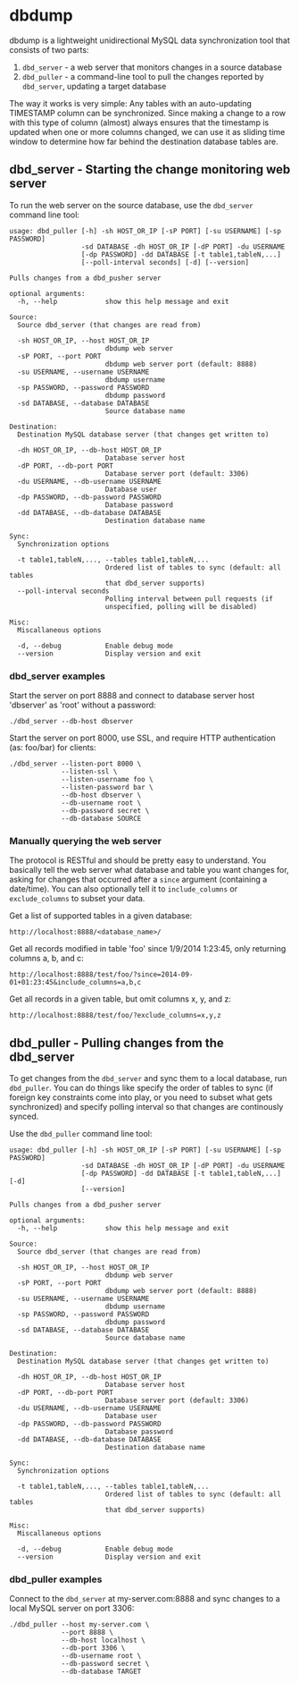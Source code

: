 # dbdump

dbdump is a lightweight unidirectional MySQL data synchronization tool that consists of two parts:

1. `dbd_server` - a web server that monitors changes in a source database
2. `dbd_puller` - a command-line tool to pull the changes reported by `dbd_server`, updating a target database

The way it works is very simple: Any tables with an auto-updating TIMESTAMP column can be synchronized. Since making a change to a row with this type of column (almost) always ensures that the timestamp is updated when one or more columns changed, we can use it as sliding time window to determine how far behind the destination database tables are.


## dbd_server - Starting the change monitoring web server

To run the web server on the source database, use the `dbd_server` command line tool:

    usage: dbd_puller [-h] -sh HOST_OR_IP [-sP PORT] [-su USERNAME] [-sp PASSWORD]
                      -sd DATABASE -dh HOST_OR_IP [-dP PORT] -du USERNAME
                      [-dp PASSWORD] -dd DATABASE [-t table1,tableN,...]
                      [--poll-interval seconds] [-d] [--version]

    Pulls changes from a dbd_pusher server

    optional arguments:
      -h, --help            show this help message and exit

    Source:
      Source dbd_server (that changes are read from)

      -sh HOST_OR_IP, --host HOST_OR_IP
                            dbdump web server
      -sP PORT, --port PORT
                            dbdump web server port (default: 8888)
      -su USERNAME, --username USERNAME
                            dbdump username
      -sp PASSWORD, --password PASSWORD
                            dbdump password
      -sd DATABASE, --database DATABASE
                            Source database name

    Destination:
      Destination MySQL database server (that changes get written to)

      -dh HOST_OR_IP, --db-host HOST_OR_IP
                            Database server host
      -dP PORT, --db-port PORT
                            Database server port (default: 3306)
      -du USERNAME, --db-username USERNAME
                            Database user
      -dp PASSWORD, --db-password PASSWORD
                            Database password
      -dd DATABASE, --db-database DATABASE
                            Destination database name

    Sync:
      Synchronization options

      -t table1,tableN,..., --tables table1,tableN,...
                            Ordered list of tables to sync (default: all tables
                            that dbd_server supports)
      --poll-interval seconds
                            Polling interval between pull requests (if
                            unspecified, polling will be disabled)

    Misc:
      Miscallaneous options

      -d, --debug           Enable debug mode
      --version             Display version and exit
  
### dbd_server examples

Start the server on port 8888 and connect to database server host 'dbserver' as 'root' without a password:

    ./dbd_server --db-host dbserver


Start the server on port 8000, use SSL, and require HTTP authentication (as: foo/bar) for clients:

    ./dbd_server --listen-port 8000 \
                 --listen-ssl \
                 --listen-username foo \
                 --listen-password bar \
                 --db-host dbserver \
                 --db-username root \
                 --db-password secret \
                 --db-database SOURCE


### Manually querying the web server

The protocol is RESTful and should be pretty easy to understand. You basically tell the web server what database and table you want changes for, asking for changes that occurred after a `since` argument (containing a date/time). You can also optionally tell it to `include_columns` or `exclude_columns` to subset your data.

Get a list of supported tables in a given database:

    http://localhost:8888/<database_name>/


Get all records modified in table 'foo' since 1/9/2014 1:23:45, only returning columns a, b, and c:

    http://localhost:8888/test/foo/?since=2014-09-01+01:23:45&include_columns=a,b,c


Get all records in a given table, but omit columns x, y, and z:

    http://localhost:8888/test/foo/?exclude_columns=x,y,z


## dbd_puller - Pulling changes from the dbd_server

To get changes from the `dbd_server` and sync them to a local database, run `dbd_puller`. You can do things like specify the order of tables to sync (if foreign key constraints come into play, or you need to subset what gets synchronized) and specify polling interval so that changes are continously synced.

Use the `dbd_puller` command line tool:

    usage: dbd_puller [-h] -sh HOST_OR_IP [-sP PORT] [-su USERNAME] [-sp PASSWORD]
                      -sd DATABASE -dh HOST_OR_IP [-dP PORT] -du USERNAME
                      [-dp PASSWORD] -dd DATABASE [-t table1,tableN,...] [-d]
                      [--version]

    Pulls changes from a dbd_pusher server

    optional arguments:
      -h, --help            show this help message and exit

    Source:
      Source dbd_server (that changes are read from)

      -sh HOST_OR_IP, --host HOST_OR_IP
                            dbdump web server
      -sP PORT, --port PORT
                            dbdump web server port (default: 8888)
      -su USERNAME, --username USERNAME
                            dbdump username
      -sp PASSWORD, --password PASSWORD
                            dbdump password
      -sd DATABASE, --database DATABASE
                            Source database name

    Destination:
      Destination MySQL database server (that changes get written to)

      -dh HOST_OR_IP, --db-host HOST_OR_IP
                            Database server host
      -dP PORT, --db-port PORT
                            Database server port (default: 3306)
      -du USERNAME, --db-username USERNAME
                            Database user
      -dp PASSWORD, --db-password PASSWORD
                            Database password
      -dd DATABASE, --db-database DATABASE
                            Destination database name

    Sync:
      Synchronization options

      -t table1,tableN,..., --tables table1,tableN,...
                            Ordered list of tables to sync (default: all tables
                            that dbd_server supports)

    Misc:
      Miscallaneous options

      -d, --debug           Enable debug mode
      --version             Display version and exit

### dbd_puller examples

Connect to the `dbd_server` at my-server.com:8888 and sync changes to a local MySQL server on port 3306:

    ./dbd_puller --host my-server.com \
                 --port 8888 \
                 --db-host localhost \
                 --db-port 3306 \
                 --db-username root \
                 --db-password secret \
                 --db-database TARGET
